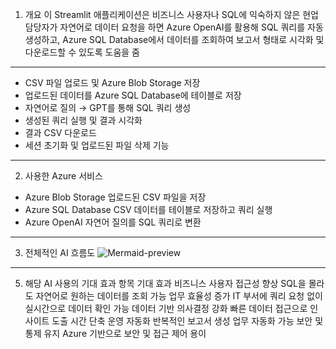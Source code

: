 1. 개요
이 Streamlit 애플리케이션은 비즈니스 사용자나 SQL에 익숙하지 않은 현업 담당자가 자연어로 데이터 요청을 하면
Azure OpenAI를 활용해 SQL 쿼리를 자동 생성하고, Azure SQL Database에서 데이터를 조회하여 보고서 형태로 시각화 및 다운로드할 수 있도록 도움을 줌
---
* CSV 파일 업로드 및 Azure Blob Storage 저장
* 업로드된 데이터를 Azure SQL Database에 테이블로 저장
* 자연어로 질의 → GPT를 통해 SQL 쿼리 생성
* 생성된 쿼리 실행 및 결과 시각화
* 결과 CSV 다운로드
* 세션 초기화 및 업로드된 파일 삭제 기능
---
2. 사용한 Azure 서비스
* Azure Blob Storage	업로드된 CSV 파일을 저장
* Azure SQL Database	CSV 데이터를 테이블로 저장하고 쿼리 실행
* Azure OpenAI	자연어 질의를 SQL 쿼리로 변환
---
3. 전체적인 AI 흐름도
![Mermaid-preview](https://github.com/user-attachments/assets/50d03c93-eb6a-475b-bbc1-6d9ae0aee355)
---
5. 해당 AI 사용의 기대 효과
항목	기대 효과
비즈니스 사용자 접근성 향상	SQL을 몰라도 자연어로 원하는 데이터를 조회 가능
업무 효율성 증가	IT 부서에 쿼리 요청 없이 실시간으로 데이터 확인 가능
데이터 기반 의사결정 강화	빠른 데이터 접근으로 인사이트 도출 시간 단축
운영 자동화	반복적인 보고서 생성 업무 자동화 가능
보안 및 통제 유지	Azure 기반으로 보안 및 접근 제어 용이
